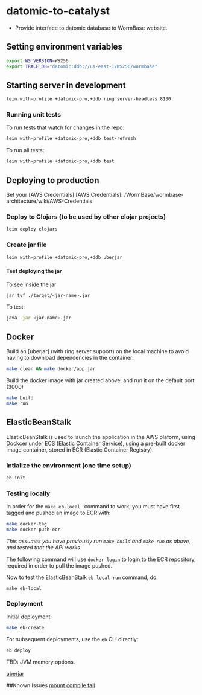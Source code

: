 # datomic-to-catalyst

- Provide interface to datomic database to WormBase website.

## Setting environment variables

```bash
export WS_VERSION=WS256
export TRACE_DB="datomic:ddb://us-east-1/WS256/wormbase"
```

## Starting server in development
```bash
lein with-profile +datomic-pro,+ddb ring server-headless 8130
```

### Running unit tests

To run tests that watch for changes in the repo:
```bash
lein with-profile +datomic-pro,+ddb test-refresh
```

To run all tests:
```bash
lein with-profile +datomic-pro,+ddb test
```

## Deploying to production

Set your [AWS Credentials]
[AWS Credentials]: /WormBase/wormbase-architecture/wiki/AWS-Credentials

### Deploy to Clojars (to be used by other clojar projects)
```bash
lein deploy clojars
```

### Create jar file
```bash
lein with-profile +datomic-pro,+ddb uberjar
```

#### Test deploying the jar

To see inside the jar
```bash
jar tvf ./target/<jar-name>.jar
```

To test:
```bash
java -jar <jar-name>.jar
```

## Docker

Build an [uberjar] (with ring server support) on the local machine
to avoid having to download dependencies in the container:

```bash
make clean && make docker/app.jar
```

Build the docker image with jar created above, and run it on the
default port (3000)
```bash
make build
make run
```

## ElasticBeanStalk

ElasticBeanStalk is used to launch the application in the AWS plaform,
using Dockcer under ECS (Elastic Container Service), using a pre-built
docker image container, stored in ECR (Elastic Container Registry).

### Intialize the environment (one time setup)
```bash
eb init
```

### Testing locally

In order for the `make eb-local ` command to work, you must have first
tagged and pushed an image to ECR with:

```bash
make docker-tag
make docker-push-ecr
```

_*This assumes you have previously run `make build` and `make run` as
above, and tested that the API works.*_

The following command will use `docker login` to login to the ECR
repository, required in order to pull the image pushed.

Now to test the ElasticBeanStalk `eb local run` command, do:

`make eb-local`

### Deployment

Initial deployment:

```bash
make eb-create
```

For subsequent deployments, use the `eb` CLI directly:

```bash
eb deploy
```

TBD: JVM memory options.

[uberjar](http://stackoverflow.com/questions/11947037/what-is-an-uber-jar)


##Known Issues
[mount compile fail](https://github.com/WormBase/datomic-to-catalyst/issues/44)
